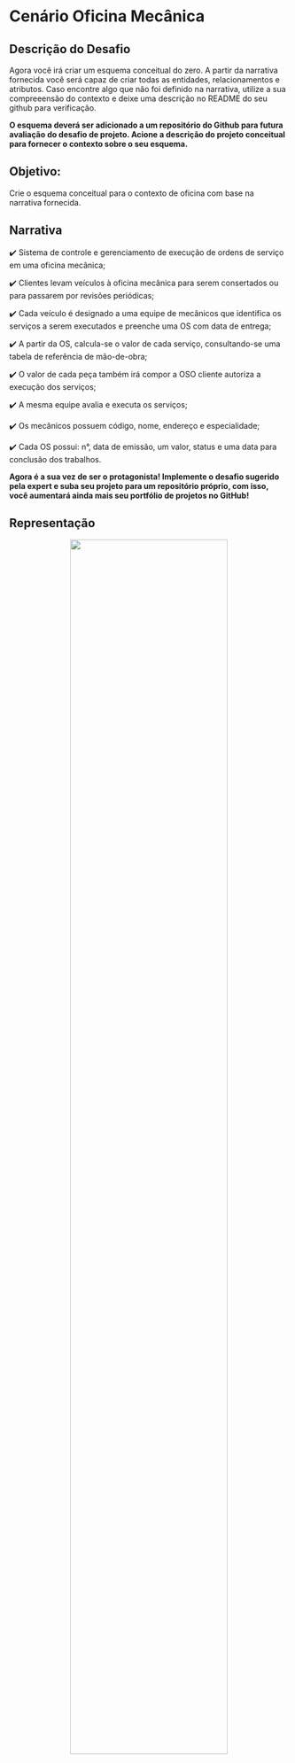 # Cenário Oficina Mecânica

## Descrição do Desafio
  Agora você irá criar um esquema conceitual do zero. A partir da narrativa fornecida você será capaz de criar todas as entidades, relacionamentos e atributos. Caso encontre algo que não foi definido na narrativa, utilize a sua compreeensão do contexto e deixe uma descrição no README do seu github para verificação.

**O esquema deverá ser adicionado a um repositório do Github para futura avaliação do desafio de projeto. Acione a descrição do projeto conceitual para fornecer o contexto sobre o seu esquema.**

## Objetivo:
  Crie o esquema conceitual para o contexto de oficina com base na narrativa fornecida.
  
## Narrativa
:heavy_check_mark: Sistema de controle e gerenciamento de execução de ordens de serviço em uma oficina mecânica;

:heavy_check_mark: Clientes levam veículos à oficina mecânica para serem consertados ou para passarem por revisões periódicas;

:heavy_check_mark: Cada veículo é designado a uma equipe de mecânicos que identifica os serviços a serem executados e preenche uma OS com data de entrega;

:heavy_check_mark: A partir da OS, calcula-se o valor de cada serviço, consultando-se uma tabela de referência de mão-de-obra;

:heavy_check_mark: O valor de cada peça também irá compor a OSO cliente autoriza a execução dos serviços;

:heavy_check_mark: A mesma equipe avalia e executa os serviços;

:heavy_check_mark: Os mecânicos possuem código, nome, endereço e especialidade;

:heavy_check_mark: Cada OS possui: n°, data de emissão, um valor, status e uma data para conclusão dos trabalhos.

**Agora é a sua vez de ser o protagonista! Implemente o desafio sugerido pela expert e suba seu projeto para um repositório próprio, com isso, você aumentará ainda mais seu portfólio de projetos no GitHub!**

## Representação
<div align="Center">
  <img src="https://user-images.githubusercontent.com/69018600/192617101-bd5c008f-cebc-4e94-bb78-8f6f9f5ed2a3.png" width = 75% >
</div>
